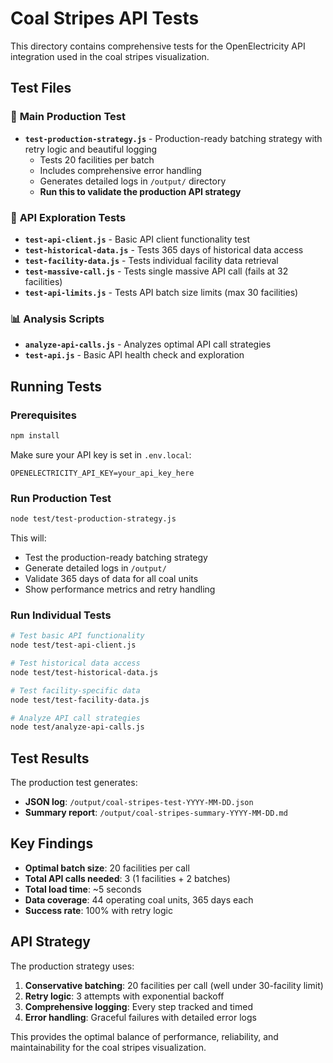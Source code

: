 # Coal Stripes API Tests

This directory contains comprehensive tests for the OpenElectricity API integration used in the coal stripes visualization.

## Test Files

### 🎯 **Main Production Test**
- **`test-production-strategy.js`** - Production-ready batching strategy with retry logic and beautiful logging
  - Tests 20 facilities per batch
  - Includes comprehensive error handling
  - Generates detailed logs in `/output/` directory
  - **Run this to validate the production API strategy**

### 🔬 **API Exploration Tests**
- **`test-api-client.js`** - Basic API client functionality test
- **`test-historical-data.js`** - Tests 365 days of historical data access
- **`test-facility-data.js`** - Tests individual facility data retrieval
- **`test-massive-call.js`** - Tests single massive API call (fails at 32 facilities)
- **`test-api-limits.js`** - Tests API batch size limits (max 30 facilities)

### 📊 **Analysis Scripts**
- **`analyze-api-calls.js`** - Analyzes optimal API call strategies
- **`test-api.js`** - Basic API health check and exploration

## Running Tests

### Prerequisites
```bash
npm install
```

Make sure your API key is set in `.env.local`:
```
OPENELECTRICITY_API_KEY=your_api_key_here
```

### Run Production Test
```bash
node test/test-production-strategy.js
```

This will:
- Test the production-ready batching strategy
- Generate detailed logs in `/output/`
- Validate 365 days of data for all coal units
- Show performance metrics and retry handling

### Run Individual Tests
```bash
# Test basic API functionality
node test/test-api-client.js

# Test historical data access
node test/test-historical-data.js

# Test facility-specific data
node test/test-facility-data.js

# Analyze API call strategies
node test/analyze-api-calls.js
```

## Test Results

The production test generates:
- **JSON log**: `/output/coal-stripes-test-YYYY-MM-DD.json`
- **Summary report**: `/output/coal-stripes-summary-YYYY-MM-DD.md`

## Key Findings

- **Optimal batch size**: 20 facilities per call
- **Total API calls needed**: 3 (1 facilities + 2 batches)
- **Total load time**: ~5 seconds
- **Data coverage**: 44 operating coal units, 365 days each
- **Success rate**: 100% with retry logic

## API Strategy

The production strategy uses:
1. **Conservative batching**: 20 facilities per call (well under 30-facility limit)
2. **Retry logic**: 3 attempts with exponential backoff
3. **Comprehensive logging**: Every step tracked and timed
4. **Error handling**: Graceful failures with detailed error logs

This provides the optimal balance of performance, reliability, and maintainability for the coal stripes visualization.